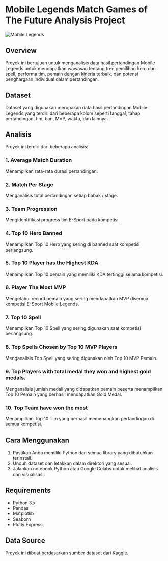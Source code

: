 # Mobile Legends Match Games of The Future Analysis Project

![Mobile Legends](https://images.unsplash.com/photo-1662691448819-abc725b26962?q=80&w=1374&auto=format&fit=crop&ixlib=rb-4.0.3&ixid=M3wxMjA3fDB8MHxwaG90by1wYWdlfHx8fGVufDB8fHx8fA%3D%3D)

## Overview
Proyek ini bertujuan untuk menganalisis data hasil pertandingan Mobile Legends untuk mendapatkan wawasan tentang tren pemilihan hero dan spell, performa tim, pemain dengan kinerja terbaik, dan potensi penghargaan individual dalam pertandingan.

## Dataset
Dataset yang digunakan merupakan data hasil pertandingan Mobile Legends yang terdiri dari beberapa kolom seperti tanggal, tahap pertandingan, tim, ban, MVP, waktu, dan lainnya.

## Analisis
Proyek ini terdiri dari beberapa analisis:

### 1. Average Match Duration
Menampilkan rata-rata durasi pertandingan.


### 2. Match Per Stage
Menganalisis total pertandingan setiap babak / stage.


### 3. Team Progression
Mengidentifikasi progress tim E-Sport pada kompetisi. 


### 4. Top 10 Hero Banned
Menampilkan Top 10 Hero yang sering di banned saat kompetisi berlangsung.


### 5. Top 10 Player has the Highest KDA
Menampilkan Top 10 pemain yang memiliki KDA tertinggi selama kompetisi.


### 6. Player The Most MVP
Mengetahui record pemain yang sering mendapatkan MVP disemua kompetisi E-Sport Mobile Legends.


### 7. Top 10 Spell
Menampilkan Top 10 Spell yang sering digunakan saat kompetisi berlangsung.


### 8. Top Spells Chosen by Top 10 MVP Players
Menganalisis Top Spell yang sering digunakan oleh Top 10 MVP Pemain.


### 9. Top Players with total medal they won and highest gold medals.
Menganalisis jumlah medali yang didapatkan pemain beserta menampilkan Top 10 Pemain yang berhasil mendapatkan Gold Medal.


### 10. Top Team have won the most
Menampilkan Top 10 Tim yang berhasil memenangkan pertandingan di semua kompetisi.





## Cara Menggunakan
1. Pastikan Anda memiliki Python dan semua library yang dibutuhkan terinstall.
2. Unduh dataset dan letakkan dalam direktori yang sesuai.
3. Jalankan notebook Python atau Google Colabs untuk melihat analisis dan visualisasi.

## Requirements
- Python 3.x
- Pandas
- Matplotlib
- Seaborn
- Plotly Express

## Data Source
Proyek ini dibuat berdasarkan sumber dataset dari [Kaggle](https://www.kaggle.com/datasets/bcakra/mobile-legend-bang-bang-match-games-of-the-future).
